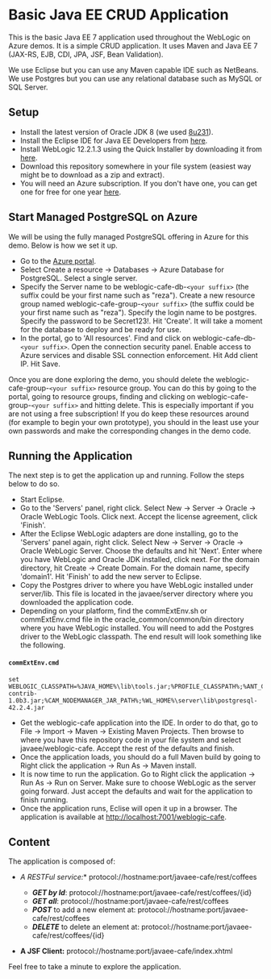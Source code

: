 # Basic Java EE CRUD Application
This is the basic Java EE 7 application used throughout the WebLogic on Azure demos. It is a simple CRUD application. It uses Maven and Java EE 7 (JAX-RS, EJB, CDI, JPA, JSF, Bean Validation).

We use Eclipse but you can use any Maven capable IDE such as NetBeans. We use Postgres but you can use any relational database such as MySQL or SQL Server.

## Setup

* Install the latest version of Oracle JDK 8 (we used [8u231](https://www.oracle.com/technetwork/java/javase/downloads/jdk8-downloads-2133151.html)).
* Install the Eclipse IDE for Java EE Developers from [here](https://www.eclipse.org/downloads/packages/).
* Install WebLogic 12.2.1.3 using the Quick Installer by downloading it from [here](https://www.oracle.com/middleware/technologies/weblogic-server-downloads.html).
* Download this repository somewhere in your file system (easiest way might be to download as a zip and extract).
* You will need an Azure subscription. If you don't have one, you can get one for free for one year [here](https://azure.microsoft.com/en-us/free).

## Start Managed PostgreSQL on Azure
We will be using the fully managed PostgreSQL offering in Azure for this demo. Below is how we set it up. 

* Go to the [Azure portal](http://portal.azure.com).
* Select Create a resource -> Databases -> Azure Database for PostgreSQL. Select a single server.
* Specify the Server name to be weblogic-cafe-db-`<your suffix>` (the suffix could be your first name such as "reza"). Create a new resource group named weblogic-cafe-group-`<your suffix>` (the suffix could be your first name such as "reza"). Specify the login name to be postgres. Specify the password to be Secret123!. Hit 'Create'. It will take a moment for the database to deploy and be ready for use.
* In the portal, go to 'All resources'. Find and click on weblogic-cafe-db-`<your suffix>`. Open the connection security panel. Enable access to Azure services and disable SSL connection enforcement. Hit Add client IP. Hit Save.

Once you are done exploring the demo, you should delete the weblogic-cafe-group-`<your suffix>` resource group. You can do this by going to the portal, going to resource groups, finding and clicking on weblogic-cafe-group-`<your suffix>` and hitting delete. This is especially important if you are not using a free subscription! If you do keep these resources around (for example to begin your own prototype), you should in the least use your own passwords and make the corresponding changes in the demo code.

## Running the Application
The next step is to get the application up and running. Follow the steps below to do so.
* Start Eclipse.
* Go to the 'Servers' panel, right click. Select New -> Server -> Oracle -> Oracle WebLogic Tools. Click next. Accept the license agreement, click 'Finish'.
* After the Eclipse WebLogic adapters are done installing, go to the 'Servers' panel again, right click. Select New -> Server -> Oracle -> Oracle WebLogic Server. Choose the defaults and hit 'Next'. Enter where you have WebLogic and Oracle JDK installed, click next. For the domain directory, hit Create -> Create Domain. For the domain name, specify 'domain1'. Hit 'Finish' to add the new server to Eclipse.
* Copy the Postgres driver to where you have WebLogic installed under server/lib. This file is located in the javaee/server directory where you downloaded the application code.
* Depending on your platform, find the commExtEnv.sh or commExtEnv.cmd file in the oracle_common/common/bin directory where you have WebLogic installed. You will need to add the Postgres driver to the WebLogic classpath. The end result will look something like the following.

#### **`commExtEnv.cmd`**
```
set WEBLOGIC_CLASSPATH=%JAVA_HOME%\lib\tools.jar;%PROFILE_CLASSPATH%;%ANT_CONTRIB%\ant-contrib-1.0b3.jar;%CAM_NODEMANAGER_JAR_PATH%;%WL_HOME%\server\lib\postgresql-42.2.4.jar
```

* Get the weblogic-cafe application into the IDE. In order to do that, go to File -> Import -> Maven -> Existing Maven Projects. Then browse to where you have this repository code in your file system and select javaee/weblogic-cafe. Accept the rest of the defaults and finish.
* Once the application loads, you should do a full Maven build by going to Right click the application -> Run As -> Maven install.
* It is now time to run the application. Go to Right click the application -> Run As -> Run on Server. Make sure to choose WebLogic as the server going forward. Just accept the defaults and wait for the application to finish running.
* Once the application runs, Eclise will open it up in a browser. The application is available at [http://localhost:7001/weblogic-cafe](http://localhost:8080/weblogic-cafe).

## Content

The application is composed of:

- **A RESTFul service*:** protocol://hostname:port/javaee-cafe/rest/coffees

	- **_GET by Id_**: protocol://hostname:port/javaee-cafe/rest/coffees/{id} 
	- **_GET all_**: protocol://hostname:port/javaee-cafe/rest/coffees
	- **_POST_** to add a new element at: protocol://hostname:port/javaee-cafe/rest/coffees
	- **_DELETE_** to delete an element at: protocol://hostname:port/javaee-cafe/rest/coffees/{id}

- **A JSF Client:** protocol://hostname:port/javaee-cafe/index.xhtml

Feel free to take a minute to explore the application.
